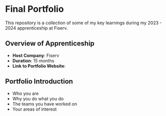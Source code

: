 # Final Portfolio

This repository is a collection of some of my key learnings during my 2023 - 2024 apprenticeship at Fiserv.

## Overview of Apprenticeship
- **Host Company**: Fiserv
- **Duration**: 15 months
- **Link to Portfolio Website**:

## Portfolio Introduction
- Who you are
- Why you do what you do
- The teams you have worked on
- Your areas of interest
